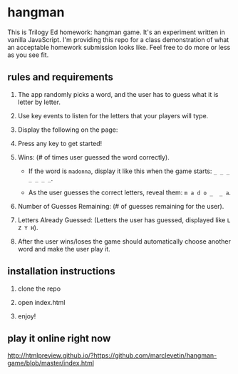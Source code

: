 # hangman
This is Trilogy Ed homework: hangman game.  It's an experiment written in vanilla JavaScript.  I'm providing this repo for a class demonstration of what an acceptable homework submission looks like.  Feel free to do more or less as you see fit.

## rules and requirements
1. The app randomly picks a word, and the user has to guess what it is letter by letter.

2. Use key events to listen for the letters that your players will type.

3. Display the following on the page:

4. Press any key to get started!

5. Wins: (# of times user guessed the word correctly).

   * If the word is `madonna`, display it like this when the game starts: `_ _ _ _ _ _ _`.

   * As the user guesses the correct letters, reveal them: `m a d o _  _ a`.

6. Number of Guesses Remaining: (# of guesses remaining for the user).

7. Letters Already Guessed: (Letters the user has guessed, displayed like `L Z Y H`).

8. After the user wins/loses the game should automatically choose another word and make the user play it.

## installation instructions
1.  clone the repo

2.  open index.html

3.  enjoy!

## play it online right now
http://htmlpreview.github.io/?https://github.com/marclevetin/hangman-game/blob/master/index.html
